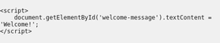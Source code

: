 <html lang="en">
<head>
    <meta charset="UTF-8">
    <meta name="viewport" content="width=device-width, initial-scale=1.0">
    <title>Welcome</title>
</head>
<body>
    <h1 id="welcome-message"></h1>

    <script>
        document.getElementById('welcome-message').textContent = 'Welcome!';
    </script>
</body>
</html>
<!DOCTYPE html>
<html lang="en">
<head>
  <meta charset="UTF-8">
  <meta name="viewport" content="width=device-width, initial-scale=1.0">
  <title>Catch the Falling Objects Game</title>
  <style>
    body, html {
      margin: 0;
      padding: 0;
      overflow: hidden;
      background: #f0f0f0;
    }
    canvas {
      display: block;
      background: #d3e0ea;
    }
  </style>
</head>
<body>
  <canvas id="gameCanvas"></canvas>
  <script src="game.js"></script>
</body>
</html>
